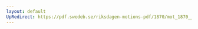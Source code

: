 ```yaml
---
layout: default
UpRedirect: https://pdf.swedeb.se/riksdagen-motions-pdf/1870/mot_1870__ak__00002/mot_1870__ak__00002_002.pdf
---
```

